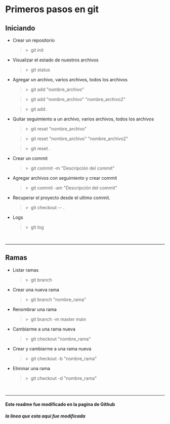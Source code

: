 # Primeros pasos en git
## **Iniciando**
* Crear un repositorio
    >\>&nbsp;&nbsp;git init

* Visualizar el estado de nuestros archivos
    >\>&nbsp;&nbsp;git status

* Agregar un archivo, varios archivos, todos los archivos
    >\>&nbsp;&nbsp;git add "nombre_archivo"
    
    >\>&nbsp;&nbsp;git add "nombre_archivo" "nombre_archivo2"
    
    >\>&nbsp;&nbsp;git add .

* Quitar seguimiento a un archivo, varios archivos, todos los archivos
    >\>&nbsp;&nbsp;git reset "nombre_archivo"
    
    >\>&nbsp;&nbsp;git reset "nombre_archivo" "nombre_archivo2"
    
    >\>&nbsp;&nbsp;git reset .

* Crear un commit
    >\>&nbsp;&nbsp;git commit -m "Descripción del commit"

* Agregar archivos con seguimiento y crear commit
    >\>&nbsp;&nbsp;git commit -am "Descripción del commit"

* Recuperar el proyecto desde el ultimo commit.
    >\>&nbsp;&nbsp;git checkout -- .

* Logs
    >\>&nbsp;&nbsp;git log

<br>

---
## **Ramas**

* Listar ramas
    >\>&nbsp;&nbsp;git branch

* Crear una nueva rama
    >\>&nbsp;&nbsp;git branch "nombre_rama"

* Renombrar una rama
    >\>&nbsp;&nbsp;git branch -m master main

* Cambiarme a una rama nueva
    >\>&nbsp;&nbsp;git checkout "nombre_rama"

* Crear y cambiarme a una rama nueva
    >\>&nbsp;&nbsp;git checkout -b "nombre_rama"

* Eliminar una rama
    >\>&nbsp;&nbsp;git checkout -d "nombre_rama"

<br>

---
#### Este readme fue modificado en la pagina de Github
##### la línea que esta aqui fue modificada
